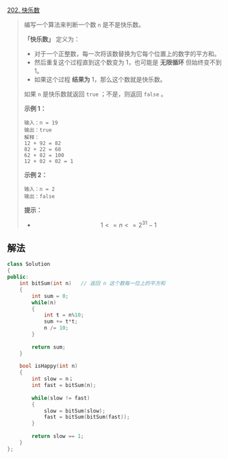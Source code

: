 [202. 快乐数](https://leetcode.cn/problems/happy-number/)

> 编写一个算法来判断一个数 `n` 是不是快乐数。
>
> **「快乐数」** 定义为：
>
> - 对于一个正整数，每一次将该数替换为它每个位置上的数字的平方和。
> - 然后重复这个过程直到这个数变为 1，也可能是 **无限循环** 但始终变不到 1。
> - 如果这个过程 **结果为** 1，那么这个数就是快乐数。
>
> 如果 `n` 是快乐数就返回 `true` ；不是，则返回 `false` 。
>
>  
>
> **示例 1：**
>
> ```
> 输入：n = 19
> 输出：true
> 解释：
> 12 + 92 = 82
> 82 + 22 = 68
> 62 + 82 = 100
> 12 + 02 + 02 = 1
> ```
>
> **示例 2：**
>
> ```
> 输入：n = 2
> 输出：false
> ```
>
>  
>
> **提示：**
>
> - $$1 <= n <= 2^{31} - 1$$



## 解法

```c++
class Solution
{
public:
    int bitSum(int n) 	// 返回 n 这个数每⼀位上的平⽅和
    {
        int sum = 0;
        while(n)
        {
            int t = n%10;
            sum += t*t;
            n /= 10;
        }
        
        return sum;
	}
    
    bool isHappy(int n)
    {
        int slow = n；
        int fast = bitSum(n);
        
        while(slow != fast)
        {
            slow = bitSum(slow);
            fast = bitSum(bitSum(fast));
        }
        
        return slow == 1;
    }
};
```

